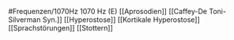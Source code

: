 #Frequenzen/1070Hz
1070 Hz (E)
[[Aprosodien]]
[[Caffey-De Toni-Silverman Syn.]]
[[Hyperostose]]
[[Kortikale Hyperostose]]
[[Sprachstörungen]]
[[Stottern]]